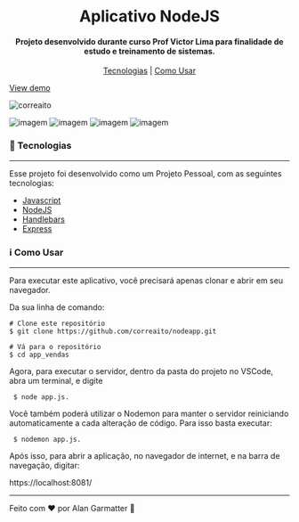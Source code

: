 <h1 align="center">Aplicativo NodeJS</h1>
<h4 align="center">Projeto desenvolvido durante curso Prof Victor Lima para finalidade de estudo e treinamento de sistemas.</h4>

<p align="center">
<a href="#tecnologias"> Tecnologias</a> | <a href="#informacao-uso">Como Usar</a>
</p>

[View demo](https://rocky-peak-10686.herokuapp.com/)

<p align="left"> <img src="https://komarev.com/ghpvc/?username=correaito&label=Project%20views&color=0e75b6&style=flat" alt="correaito" /> </p>

![imagem](https://img.shields.io/badge/-Javascript-yellow) ![imagem](https://img.shields.io/badge/-NodeJS-green) ![imagem](https://img.shields.io/badge/-Handlebars-orange) ![imagem](https://img.shields.io/badge/-Express-black)

<a id="tecnologias" class="anchor"></a>
### :rocket:  Tecnologias

------------
Esse projeto foi desenvolvido como um Projeto Pessoal, com as seguintes tecnologias:

- [Javascript](https://developer.mozilla.org/pt-BR/docs/Web/JavaScript "Heading link")
- [NodeJS](https://nodejs.org/en/ "Heading link")
- [Handlebars](https://handlebarsjs.com/ "Heading link")
- [Express](https://expressjs.com/ "Heading link")


<a id="informacao-uso" class="anchor"></a>
### :information_source:  Como Usar
------------
Para executar este aplicativo, você precisará apenas clonar e abrir em seu navegador. 

Da sua linha de comando:

    # Clone este repositório
    $ git clone https://github.com/correaito/nodeapp.git
    
    # Vá para o repositório
    $ cd app_vendas
    
Agora, para executar o servidor, dentro da pasta do projeto no VSCode, abra um terminal, e digite

     $ node app.js. 
     
Você também poderá utilizar o Nodemon para manter o servidor reiniciando automaticamente a cada alteração de código. Para isso basta executar:  

     $ nodemon app.js. 

Após isso, para abrir a aplicação, no navegador de internet, e na barra de navegação, digitar:

https://localhost:8081/

------------
Feito com ♥ por Alan Garmatter 👋 

